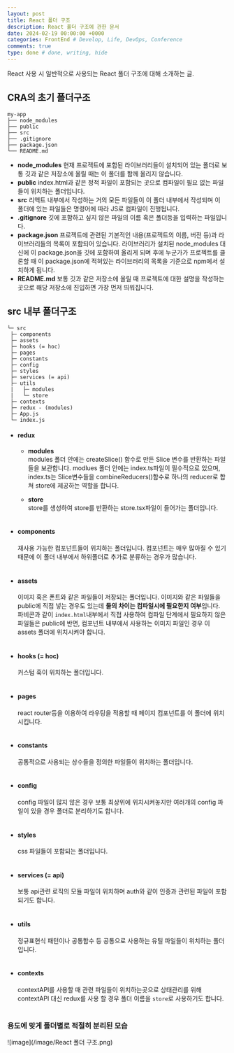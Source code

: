 ```yaml
---
layout: post
title: React 폴더 구조
description: React 폴더 구조에 관한 문서
date: 2024-02-19 00:00:00 +0000
categories: FrontEnd # Develop, Life, DevOps, Conference
comments: true
type: done # done, writing, hide
---
```


React 사용 시 일반적으로 사용되는 React 폴더 구조에 대해 소개하는 글.

## CRA의 초기 폴더구조

```
my-app
├── node_modules
├── public
├── src
├── .gitignore
├── package.json
└── README.md
```

- **node_modules**
  현재 프로젝트에 포함된 라이브러리들이 설치되어 있는 폴더로 보통 깃과 같은 저장소에 올릴 때는 이 폴더를 함께 올리지 않습니다.
- **public**
  index.html과 같은 정적 파일이 포함되는 곳으로 컴파일이 필요 없는 파일들이 위치하는 폴더입니다.
- **src**
  리액트 내부에서 작성하는 거의 모든 파일들이 이 폴더 내부에서 작성되며 이 폴더에 있는 파일들은 명령어에 따라 JS로 컴파일이 진행됩니다.
- **.gitignore**
  깃에 포함하고 싶지 않은 파일의 이름 혹은 폴더등을 입력하는 파일입니다.
- **package.json**
  프로젝트에 관련된 기본적인 내용(프로젝트의 이름, 버전 등)과 라이브러리들의 목록이 포함되어 있습니다.
  라이브러리가 설치된 node_modules 대신에 이 package.json을 깃에 포함하여 올리게 되며 후에 누군가가 프로젝트를 클론할 때 이 package.json에 적혀있는 라이브러리의 목록을 기준으로 npm에서 설치하게 됩니다.
- **README.md**
  보통 깃과 같은 저장소에 올릴 때 프로젝트에 대한 설명을 작성하는곳으로 해당 저장소에 진입하면 가장 먼저 띄워집니다.

## src 내부 폴더구조

```
└─ src
 ├─ components
 ├─ assets
 ├─ hooks (= hoc)
 ├─ pages
 ├─ constants
 ├─ config
 ├─ styles
 ├─ services (= api)
 ├─ utils
 |   ├─ modules
 |	 └─ store
 ├─ contexts
 ├─ redux - (modules)
 ├─ App.js
 └─ index.js
```

- #### **redux**

  - **modules**  
    modules 폴더 안에는 createSlice() 함수로 만든 Slice 변수를 반환하는 파일들을 보관합니다.
    modlues 폴더 안에는 index.ts파일이 필수적으로 있으며, index.ts는 Slice변수들을 combineReducers()함수로 하나의 reducer로 합쳐 store에 제공하는 역할을 합니다.

  - **store**  
     store를 생성하여 store를 반환하는 store.tsx파일이 들어가는 폴더입니다.
    <br><br>

- #### **components**
  재사용 가능한 컴포넌트들이 위치하는 폴더입니다.
  컴포넌트는 매우 많아질 수 있기 때문에 이 폴더 내부에서 하위폴더로 추가로 분류하는 경우가 많습니다.
  <br><br>
- #### **assets**
  이미지 혹은 폰트와 같은 파일들이 저장되는 폴더입니다.
  이미지와 같은 파일들을 public에 직접 넣는 경우도 있는데 **둘의 차이는 컴파일시에 필요한지 여부**입니다.
  파비콘과 같이 `index.html`내부에서 직접 사용하여 컴파일 단계에서 필요하지 않은 파일들은 public에
  반면, 컴포넌트 내부에서 사용하는 이미지 파일인 경우 이 assets 폴더에 위치시켜야 합니다.
  <br><br>
- #### **hooks (= hoc)**
  커스텀 훅이 위치하는 폴더입니다.
  <br><br>
- #### **pages**
  react router등을 이용하여 라우팅을 적용할 때 페이지 컴포넌트를 이 폴더에 위치시킵니다.
  <br><br>
- #### **constants**
  공통적으로 사용되는 상수들을 정의한 파일들이 위치하는 폴더입니다.
  <br><br>
- #### **config**
  config 파일이 많지 않은 경우 보통 최상위에 위치시켜놓지만 여러개의 config 파일이 있을 경우 폴더로 분리하기도 합니다.
  <br><br>
- #### **styles**
  css 파일들이 포함되는 폴더입니다.
  <br><br>
- #### **services (= api)**
  보통 api관련 로직의 모듈 파일이 위치하며 auth와 같이 인증과 관련된 파일이 포함되기도 합니다.
  <br><br>
- #### **utils**
  정규표현식 패턴이나 공통함수 등 공통으로 사용하는 유틸 파일들이 위치하는 폴더입니다.
  <br><br>
- #### **contexts**
  contextAPI를 사용할 때 관련 파일들이 위치하는곳으로 상태관리를 위해 contextAPI 대신 redux를 사용 할 경우 폴더 이름을 `store`로 사용하기도 합니다.
  <br><br>

### 용도에 맞게 폴더별로 적절히 분리된 모습

![image](/image/React 폴더 구조.png)
